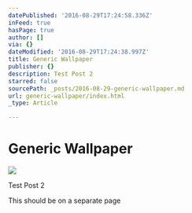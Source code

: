 ```yaml
---
datePublished: '2016-08-29T17:24:58.336Z'
inFeed: true
hasPage: true
author: []
via: {}
dateModified: '2016-08-29T17:24:38.997Z'
title: Generic Wallpaper
publisher: {}
description: Test Post 2
starred: false
sourcePath: _posts/2016-08-29-generic-wallpaper.md
url: generic-wallpaper/index.html
_type: Article

---
```

# Generic Wallpaper
![](https://the-grid-user-content.s3-us-west-2.amazonaws.com/b140b197-0538-40eb-af7a-05e4dab65f6c.jpg)

Test Post 2

This should be on a separate page